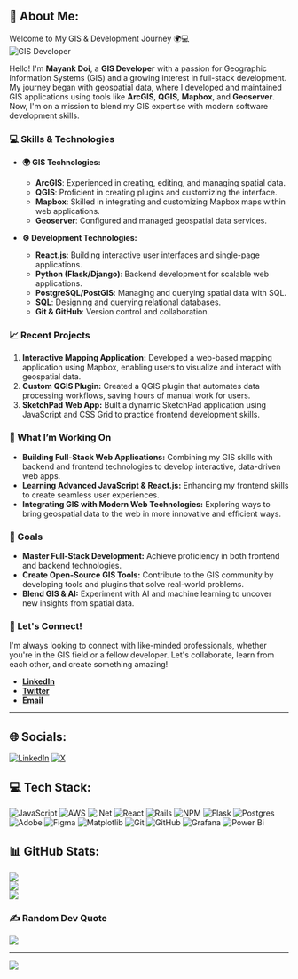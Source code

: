 ## 💫 About Me:

Welcome to My GIS & Development Journey 🌍💻  
![GIS Developer](https://github.com/DoiMayank/DoiMayank/blob/main/githubgif.gif)

Hello! I'm **Mayank Doi**, a **GIS Developer** with a passion for Geographic Information Systems (GIS) and a growing interest in full-stack development. My journey began with geospatial data, where I developed and maintained GIS applications using tools like **ArcGIS**, **QGIS**, **Mapbox**, and **Geoserver**. Now, I'm on a mission to blend my GIS expertise with modern software development skills.

### 💻 Skills & Technologies

- **🌍 GIS Technologies:**
  - **ArcGIS**: Experienced in creating, editing, and managing spatial data.
  - **QGIS**: Proficient in creating plugins and customizing the interface.
  - **Mapbox**: Skilled in integrating and customizing Mapbox maps within web applications.
  - **Geoserver**: Configured and managed geospatial data services.

- **⚙️ Development Technologies:**
  - **React.js**: Building interactive user interfaces and single-page applications.
  - **Python (Flask/Django)**: Backend development for scalable web applications.
  - **PostgreSQL/PostGIS**: Managing and querying spatial data with SQL.
  - **SQL**: Designing and querying relational databases.
  - **Git & GitHub**: Version control and collaboration.

### 📈 Recent Projects

1. **Interactive Mapping Application:** Developed a web-based mapping application using Mapbox, enabling users to visualize and interact with geospatial data.
2. **Custom QGIS Plugin:** Created a QGIS plugin that automates data processing workflows, saving hours of manual work for users.
3. **SketchPad Web App:** Built a dynamic SketchPad application using JavaScript and CSS Grid to practice frontend development skills.

### 🚀 What I’m Working On

- **Building Full-Stack Web Applications:** Combining my GIS skills with backend and frontend technologies to develop interactive, data-driven web apps.
- **Learning Advanced JavaScript & React.js:** Enhancing my frontend skills to create seamless user experiences.
- **Integrating GIS with Modern Web Technologies:** Exploring ways to bring geospatial data to the web in more innovative and efficient ways.

### 🎯 Goals

- **Master Full-Stack Development:** Achieve proficiency in both frontend and backend technologies.
- **Create Open-Source GIS Tools:** Contribute to the GIS community by developing tools and plugins that solve real-world problems.
- **Blend GIS & AI:** Experiment with AI and machine learning to uncover new insights from spatial data.

### 🤝 Let's Connect!

I'm always looking to connect with like-minded professionals, whether you're in the GIS field or a fellow developer. Let's collaborate, learn from each other, and create something amazing!

- **[LinkedIn](https://linkedin.com/in/DoiMayank)**
- **[Twitter](https://x.com/mayank_doi)**
- **[Email](mailto:doi.mayank@gmail.com)**

---

## 🌐 Socials:

[![LinkedIn](https://img.shields.io/badge/LinkedIn-%230077B5.svg?logo=linkedin&logoColor=white)](https://linkedin.com/in/DoiMayank) [![X](https://img.shields.io/badge/X-black.svg?logo=X&logoColor=white)](https://x.com/mayank_doi) 

## 💻 Tech Stack:

![JavaScript](https://img.shields.io/badge/javascript-%23323330.svg?style=for-the-badge&logo=javascript&logoColor=%23F7DF1E) ![AWS](https://img.shields.io/badge/AWS-%23FF9900.svg?style=for-the-badge&logo=amazon-aws&logoColor=white) ![.Net](https://img.shields.io/badge/.NET-5C2D91?style=for-the-badge&logo=.net&logoColor=white) ![React](https://img.shields.io/badge/react-%2320232a.svg?style=for-the-badge&logo=react&logoColor=%2361DAFB) ![Rails](https://img.shields.io/badge/rails-%23CC0000.svg?style=for-the-badge&logo=ruby-on-rails&logoColor=white) ![NPM](https://img.shields.io/badge/NPM-%23CB3837.svg?style=for-the-badge&logo=npm&logoColor=white) ![Flask](https://img.shields.io/badge/flask-%23000.svg?style=for-the-badge&logo=flask&logoColor=white) ![Postgres](https://img.shields.io/badge/postgres-%23316192.svg?style=for-the-badge&logo=postgresql&logoColor=white) ![Adobe](https://img.shields.io/badge/adobe-%23FF0000.svg?style=for-the-badge&logo=adobe&logoColor=white) ![Figma](https://img.shields.io/badge/figma-%23F24E1E.svg?style=for-the-badge&logo=figma&logoColor=white) ![Matplotlib](https://img.shields.io/badge/Matplotlib-%23ffffff.svg?style=for-the-badge&logo=Matplotlib&logoColor=black) ![Git](https://img.shields.io/badge/git-%23F05033.svg?style=for-the-badge&logo=git&logoColor=white) ![GitHub](https://img.shields.io/badge/github-%23121011.svg?style=for-the-badge&logo=github&logoColor=white) ![Grafana](https://img.shields.io/badge/grafana-%23F46800.svg?style=for-the-badge&logo=grafana&logoColor=white) ![Power Bi](https://img.shields.io/badge/power_bi-F2C811?style=for-the-badge&logo=powerbi&logoColor=black)

## 📊 GitHub Stats:

![](https://github-readme-stats.vercel.app/api?username=DoiMayank&theme=dark&hide_border=false&include_all_commits=false&count_private=false)  
![](https://github-readme-streak-stats.herokuapp.com/?user=DoiMayank&theme=dark&hide_border=false)  
![](https://github-readme-stats.vercel.app/api/top-langs/?username=DoiMayank&theme=dark&hide_border=false&include_all_commits=false&count_private=false&layout=compact)

### ✍️ Random Dev Quote

![](https://quotes-github-readme.vercel.app/api?type=horizontal&theme=radical)

---

[![](https://visitcount.itsvg.in/api?id=DoiMayank&icon=0&color=0)](https://visitcount.itsvg.in)

